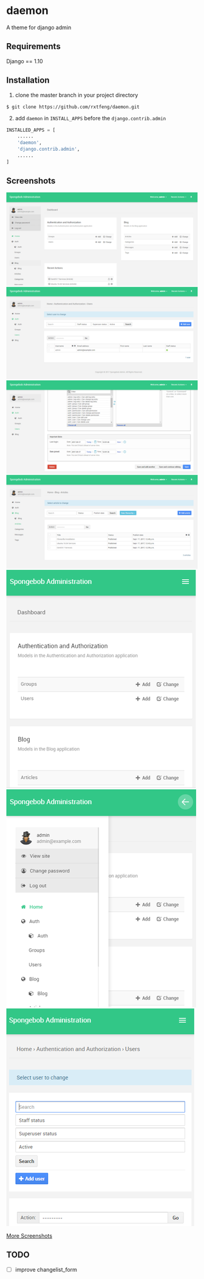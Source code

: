 # daemon

A theme for django admin


## Requirements

Django == 1.10


## Installation

1. clone the master branch in your project directory

```shell
$ git clone https://github.com/rxtfeng/daemon.git
```

2. add `daemon` in `INSTALL_APPS` before the `django.contrib.admin`

```python
INSTALLED_APPS = [
    ......
    'daemon',
    'django.contrib.admin',
    ......
]
```

## Screenshots

![](https://github.com/rxtfeng/daemon/blob/master/screenshots/admin_03.PNG)
![](https://github.com/rxtfeng/daemon/blob/master/screenshots/admin_06.PNG)
![](https://github.com/rxtfeng/daemon/blob/master/screenshots/admin_10.PNG)
![](https://github.com/rxtfeng/daemon/blob/master/screenshots/admin_11.PNG)
![](https://github.com/rxtfeng/daemon/blob/master/screenshots/admin_17.PNG)
![](https://github.com/rxtfeng/daemon/blob/master/screenshots/admin_19.PNG)
![](https://github.com/rxtfeng/daemon/blob/master/screenshots/admin_20.PNG)

[More Screenshots](https://github.com/rxtfeng/daemon/tree/master/screenshots)


## TODO

- [ ] improve changelist_form
